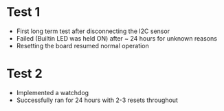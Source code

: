 
# Test 1

- First long term test after disconnecting the I2C sensor
- Failed (Builtin LED was held ON) after ~ 24 hours for unknown reasons
- Resetting the board resumed normal operation


# Test 2
- Implemented a watchdog
- Successfully ran for 24 hours with 2-3 resets throughout